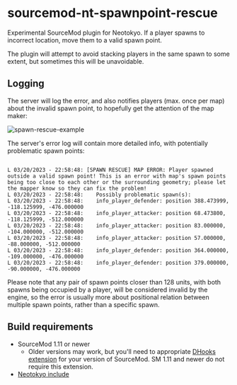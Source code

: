 # sourcemod-nt-spawnpoint-rescue
Experimental SourceMod plugin for Neotokyo. If a player spawns to incorrect location, move them to a valid spawn point.

The plugin will attempt to avoid stacking players in the same spawn to some extent, but sometimes this will be unavoidable.

## Logging

The server will log the error, and also notifies players (max. once per map) about the invalid spawn point, to hopefully get the attention of the map maker:

![spawn-rescue-example](https://user-images.githubusercontent.com/6595066/226464794-09104505-33ed-4cd5-ad6c-0f9fe59bea17.png)

The server's error log will contain more detailed info, with potentially problematic spawn points:
```

L 03/20/2023 - 22:58:48: [SPAWN RESCUE] MAP ERROR: Player spawned outside a valid spawn point! This is an error with map's spawn points being too close to each other or the surrounding geometry; please let the mapper know so they can fix the problem!
L 03/20/2023 - 22:58:48: 	Possibly problematic spawn(s):
L 03/20/2023 - 22:58:48: 	info_player_defender: position 388.473999, -118.125999, -476.000000
L 03/20/2023 - 22:58:48: 	info_player_attacker: position 68.473800, -118.125999, -512.000000
L 03/20/2023 - 22:58:48: 	info_player_attacker: position 83.000000, -104.000000, -512.000000
L 03/20/2023 - 22:58:48: 	info_player_attacker: position 57.000000, -88.000000, -512.000000
L 03/20/2023 - 22:58:48: 	info_player_defender: position 364.000000, -109.000000, -476.000000
L 03/20/2023 - 22:58:48: 	info_player_defender: position 379.000000, -90.000000, -476.000000
```

Please note that any pair of spawn points closer than 128 units, with both spawns being occupied by a player, will be considered invalid by the engine,
so the error is usually more about positional relation between multiple spawn points, rather than a specific spawn.

## Build requirements
* SourceMod 1.11 or newer
  * Older versions may work, but you'll need to appropriate [DHooks extension](https://forums.alliedmods.net/showpost.php?p=2588686) for your version of SourceMod. SM 1.11 and newer do not require this extension.
* [Neotokyo include](https://github.com/softashell/sourcemod-nt-include)

